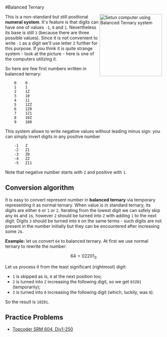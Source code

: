 <!--?title Balanced Ternary-->
#Balanced Ternary

<img src="http://ternary.3neko.ru/photo/setun1_small.jpg" alt="Setun computer using Balanced Ternary system" align="right" width="200"/>

This is a non-standard but still positional **numeral system**. It's feature is that digits can have one of values `-1`, `0` and `1`.
Nevertheless its base is still `3` (because there are three possible values). Since it is not convenient to write `-1` as a digit
we'll use letter `Z` further for this purpose. If you think it is quite strange system - look at the picture - here is one of the
computers utilizing it.

So here are few first numbers written in balanced ternary:

```nohighlight
    0    0
    1    1
    2    1Z
    3    10
    4    11
    5    1ZZ
    6    1Z0
    7    1Z1
    8    10Z
    9    100
```

This system allows to write negative values without leading minus sign: you can simply invert digits in any positive number

```nohighlight
    -1   Z
    -2   Z1
    -3   Z0
    -4   ZZ
    -5   Z11
```

Note that negative number starts with `Z` and positive with `1`.

## Conversion algorithm

It is easy to convert represent number in **balanced ternary** via temporary representing it as normal ternary. When value is
in standard ternary, its digits are either `0` or `1` or `2`. Iterating from the lowest digit we can safely skip any `0`s and `1`s,
however `2` should be turned into `Z` with adding `1` to the next digit. Digits `3` should be turned into `0` on the same terms -
such digits are not present in the number initially but they can be encountered after increasing some `2`s.

**Example:** let us convert `64` to balanced ternary. At first we use normal ternary to rewrite the number:

$$ 64 = 02201_{3} $$

Let us process it from the least significant (rightmost) digit:

- `1` is skipped as is, `0` at the next position too;
- `2` is turned into `Z` increasing the following digit, so we get `03Z01` (temporarily);
- `3` is turned into `0` increasing the following digit (which, luckily, was `0`).

So the result is `10Z01`.

## Practice Problems

* [Topcoder SRM 604, Div1-250](http://community.topcoder.com/stat?c=problem_statement&pm=12917&rd=15837)
